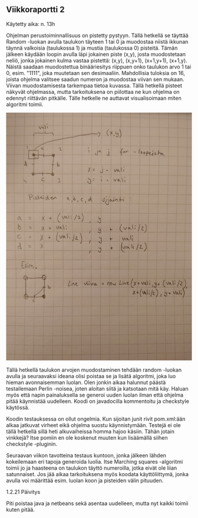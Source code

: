 ## Viikkoraportti 2

Käytetty aika: n. 13h

Ohjelman perustoiminnallisuus on pistetty pystyyn. Tällä hetkellä se täyttää Random -luokan avulla taulukon täyteen 1 tai 0 ja muodostaa niistä ikkunan täynnä valkoisia (taulukossa 1) ja mustia (taulukossa 0) pisteitä. Tämän jälkeen käydään loopin avulla läpi jokainen piste (x,y), josta muodostetaan neliö, jonka jokainen kulma vastaa pistettä: (x,y), (x,y+1), (x+1,y+1), (x+1,y). Näistä saadaan muodostettua binääriesitys riippuen onko taulukon arvo 1 tai 0, esim. "1111", joka muutetaan sen desimaaliin. Mahdollisia tuloksia on 16, joista ohjelma valitsee saadun numeron ja muodostaa viivan sen mukaan. Viivan muodostamisesta tarkempaa tietoa kuvassa. Tällä hetkellä pisteet näkyvät ohjelmassa, mutta tarkoituksena on piilottaa ne kun ohjelma on edennyt riittävän pitkälle. Tälle hetkelle ne auttavat visualisoimaan miten algoritmi toimii.

![Yhden viivan muodostaminen algoritmissa](https://github.com/JerryTammi/MarchingSquaresTiralabra/blob/main/Dokumentaatio/Kuvat/ms3.JPG)

Tällä hetkellä taulukon arvojen muodostaminen tehdään random -luokan avulla ja seuraavaksi ideana olisi poistaa se ja lisätä algoritmi, joka luo hieman avonnaisemman luolan. Olen jonkin aikaa halunnut päästä testailemaan Perlin -noisea, joten aloitan siitä ja katsotaan mitä käy. Haluan myös että napin painaluksella se generoi uuden luolan ilman että ohjelma pitää käynnistää uudelleen. Koodi on javadocilla kommentoitu ja checkstyle käytössä.

Koodin testauksessa on ollut ongelmia. Kun sijoitan junit rivit pom.xml:ään alkaa jatkuvat virheet eikä ohjelma suostu käynnistymään. Testejä ei ole tällä hetkellä sillä heti alkuvaiheissa homma hajoo käsiin. Tähän jotain vinkkejä? Itse pomiin en ole koskenut muuten kun lisäämällä siihen checkstyle -pluginin. 

Seuraavan viikon tavotteina testaus kuntoon, jonka jälkeen lähden kokeilemaan eri tapoja generoida luolia. Itse Marching squares -algoritmi toimii jo ja haasteena on taulukon täyttö numeroilla, jotka eivät ole liian satunnaiset. Jos jää aikaa tarkoituksena myös koodata käyttöliittymä, jonka avulla voi määrittää esim. luolan koon ja pisteiden välin pituuden.

1.2.21 Päivitys 

Piti poistaa java ja netbeans sekä asentaa uudelleen, mutta nyt kaikki toimii kuten pitää.

